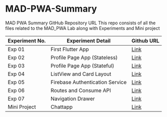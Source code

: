 # MAD-PWA-Summary
MAD PWA Summary GitHub Repository URL
This repo consists of all the files related to the MAD_PWA Lab along with Experiments and Mini project

| Experiment No. | Experiment Detail               | Github URL                                            |
| -------------- | ------------------------------- | ----------------------------------------------------- |
| Exp 01         | First Flutter App               | [Link](https://github.com/kunalpatil3303/exp1-flutter-main) |
| Exp 02         | Profile Page App (Stateless)    | [Link](https://github.com/av1nDs0uza/Exp2-flutter) |
| Exp 03         | Profile Page App (Stateful)     | [Link](https://github.com/av1nDs0uza/Exp3-flutter) |
| Exp 04         | ListView and Card Layout        | [Link](https://github.com/av1nDs0uza/Exp4-flutter)        |
| Exp 05         | Firebase Authentication Service | [Link](https://github.com/av1nDs0uza/flutter-navigation/tree/main/flutter_navigation/flutter_auth)        |
| Exp 06         | Routes and Consume API          | [Link](https://github.com/av1nDs0uza/flutter_routes)            |
| Exp 07         | Navigation Drawer               | [Link](https://github.com/av1nDs0uza/flutter_routes)            |
| Mini Project   | Chattapp                        | [Link](https://github.com/av1nDs0uza/habit-tracker)            |
